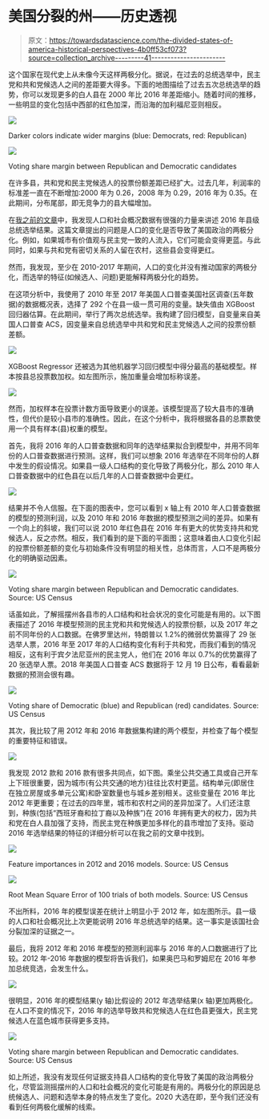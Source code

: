 # 美国分裂的州——历史透视

> 原文：<https://towardsdatascience.com/the-divided-states-of-america-historical-perspectives-4b0ff53cf073?source=collection_archive---------41----------------------->

这个国家在现代史上从未像今天这样两极分化。据说，在过去的总统选举中，民主党和共和党候选人之间的差距要大得多。下面的地图描绘了过去五次总统选举的趋势，你可以发现更多的白人县在 2000 年比 2016 年差距缩小。随着时间的推移，一些明显的变化包括中西部的红色加深，而沿海的加利福尼亚则相反。

![](img/9abe9f68d0e0c3adb78a3e0acfbf9bee.png)

Darker colors indicate wider margins (blue: Democrats, red: Republican)

![](img/4ae5c09de2f73c1d164ebff2a5e94a9e.png)

Voting share margin between Republican and Democratic candidates

在许多县，共和党和民主党候选人的投票份额差距已经扩大。过去几年，利润率的标准差一直在不断增加:2000 年为 0.26，2008 年为 0.29，2016 年为 0.35。在此期间，分布尾部，即无竞争力的县大幅增加。

在[我之前的文章](https://medium.com/keita-starts-data-science/the-divided-states-of-america-f42e904e76f0)中，我发现人口和社会概况数据有很强的力量来讲述 2016 年县级总统选举结果。这篇文章提出的问题是人口的变化是否导致了美国政治的两极分化。例如，如果城市有价值观与民主党一致的人流入，它们可能会变得更蓝。与此同时，如果与共和党有密切关系的人留在农村，这些县会变得更红。

然而，我发现，至少在 2010-2017 年期间，人口的变化并没有推动国家的两极分化，而选举的特征(如候选人、问题)更能解释两极分化的趋势。

在这项分析中，我使用了 2010 年至 2017 年美国人口普查美国社区调查(五年数据)的数据概况表，选择了 292 个在县一级一贯可用的变量。缺失值由 XGBoost 回归器估算。在此期间，举行了两次总统选举。我构建了回归模型，自变量来自美国人口普查 ACS，因变量来自总统选举中共和党和民主党候选人之间的投票份额差额。

![](img/31e11ad9255a93bc381edb2ad258db68.png)

XGBoost Regressor 还被选为其他机器学习回归模型中得分最高的基础模型。样本按县总投票数加权。如左图所示，施加重量会增加标称误差。

![](img/ec0a9ecf3a9047fbe25c7111b68c8fbc.png)

然而，加权样本在投票计数方面导致更小的误差。该模型提高了较大县市的准确性，但代价是较小县市的准确性。因此，在这个分析中，我将根据各县的总票数使用一个具有样本(县)权重的模型。

首先，我将 2016 年的人口普查数据和同年的选举结果拟合到模型中，并用不同年份的人口普查数据进行预测。这样，我们可以想象 2016 年选举在不同年份的人群中发生的假设情况。如果县一级人口结构的变化导致了两极分化，那么 2010 年人口普查数据中的红色县在以后几年的人口普查数据中会更红。

![](img/ea833c142aa3ac287c51733f1205ecdc.png)

结果并不令人信服。在下面的图表中，您可以看到 x 轴上有 2010 年人口普查数据的模型的预测利润，以及 2010 年和 2016 年数据的模型预测之间的差异。如果有一个向上的斜坡，我们可以说 2010 年红色县在 2016 年有更大的优势支持共和党候选人，反之亦然。相反，我们看到的是下面的平面图；这意味着由人口变化引起的投票份额差额的变化与初始条件没有明显的相关性，总体而言，人口不是两极分化的明确驱动因素。

![](img/10c10fcfb7d7f0428a3ee9ab0111f59a.png)

Voting share margin between Republican and Democratic candidates. Source: US Census

话虽如此，了解摇摆州各县市的人口结构和社会状况的变化可能是有用的。以下图表描述了 2016 年模型预测的民主党和共和党候选人的投票份额，以及 2017 年之前不同年份的人口数据。在佛罗里达州，特朗普以 1.2%的微弱优势赢得了 29 张选举人票，2016 年至 2017 年的人口结构变化有利于共和党，而我们看到的情况相反，这有利于宾夕法尼亚州的民主党人，他们在 2016 年以 0.7%的优势赢得了 20 张选举人票。2018 年美国人口普查 ACS 数据将于 12 月 19 日公布，看看最新数据的预测会很有趣。

![](img/574c0ca361ecaa9affdf2f831eaa52f1.png)

Voting share of Democratic (blue) and Republican (red) candidates. Source: US Census

其次，我比较了用 2012 年和 2016 年数据集构建的两个模型，并检查了每个模型的重要特征和错误。

![](img/d4674af7cf08c3f1ae2ff19fc91216e2.png)

我发现 2012 款和 2016 款有很多共同点，如下图。乘坐公共交通工具或自己开车上下班很重要，因为城市(有公共交通的地方)往往比农村更蓝。结构单元(即居住在独立房屋或多单元公寓)和卧室数量也与城乡差别相关。这些变量在 2016 年比 2012 年更重要；在过去的四年里，城市和农村之间的差异加深了。人们还注意到，种族(包括“西班牙裔和拉丁裔以及种族”)在 2016 年拥有更大的权力，因为共和党在白人县加强了支持，而民主党在种族更加多样化的县市增加了支持。驱动 2016 年选举结果的特征的详细分析可以在我之前的文章中找到。

![](img/7c7d144e8518b3bd8d0e312856a48df5.png)

Feature importances in 2012 and 2016 models. Source: US Census

![](img/36f561c3b594d207a144fd8e1a364d44.png)

Root Mean Square Error of 100 trials of both models. Source: US Census

不出所料，2016 年的模型误差在统计上明显小于 2012 年，如左图所示。县一级的人口和社会概况比上次更能说明 2016 年总统选举的结果。这一事实是该国社会分裂加深的证据之一。

最后，我将 2012 年和 2016 年模型的预测利润率与 2016 年的人口数据进行了比较。2012 年-2016 年数据的模型将告诉我们，如果奥巴马和罗姆尼在 2016 年参加总统竞选，会发生什么。

![](img/c7e3838b1a89df40c779ea66e69a10cb.png)

很明显，2016 年的模型结果(y 轴)比假设的 2012 年选举结果(x 轴)更加两极化。在人口不变的情况下，2016 年的选举导致共和党候选人在红色县更强大，民主党候选人在蓝色城市获得更多支持。

![](img/1830146f4e572c484475621d221fe8a3.png)

Voting share margin between Republican and Democratic candidates. Source: US Census

如上所述，我没有发现任何证据支持县人口结构的变化导致了美国的政治两极分化，尽管监测摇摆州的人口和社会概况的变化可能是有用的。两极分化的原因是总统候选人、问题和选举本身的特点发生了变化。2020 大选在即，至今我们还没有看到任何两极化缓解的线索。